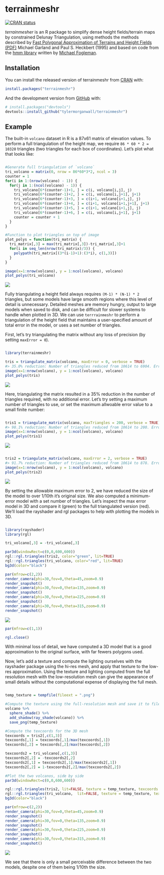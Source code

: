 
<!-- README.md is generated from README.Rmd. Please edit that file -->

# terrainmeshr

<!-- badges: start -->

[![CRAN
status](https://www.r-pkg.org/badges/version/terrainmeshr)](https://CRAN.R-project.org/package=terrainmeshr)
<!-- badges: end -->

*terrainmesher* is an R package to simplify dense height fields/terrain
maps by constrained Delunay Triangulation, using methods the methods
described by [Fast Polygonal Approximation of Terrains and Height Fields
(PDF)](https://www.mgarland.org/files/papers/scape.pdf) Michael Garland
and Paul S. Heckbert (1995) and based on code from the [hmm
library](https://www.github.com/fogleman/hmm) written by [Michael
Fogleman](https://www.michaelfogleman.com/projects/hmm/).

## Installation

You can install the released version of terrainmeshr from
[CRAN](https://CRAN.R-project.org) with:

``` r
install.packages("terrainmeshr")
```

And the development version from [GitHub](https://github.com/) with:

``` r
# install.packages("devtools")
devtools::install_github("tylermorganwall/terrainmeshr")
```

## Example

The built-in `volcano` dataset in R is a 87x61 matrix of elevation
values. To perform a full triangulation of the height map, we require
`86 * 60 * 2 = 10320` triangles (two triangles for each box of
coordinates). Let’s plot what that looks like:

``` r

#Generate full triangulation of `volcano`
tri_volcano = matrix(0, nrow = 86*60*3*2, ncol = 3)
counter = 1
for(i in 1:(nrow(volcano) - 1)) {
  for(j in 1:(ncol(volcano) - 1)) {
    tri_volcano[6*(counter-1)+1, ] = c(i, volcano[i,j], j)
    tri_volcano[6*(counter-1)+2, ] = c(i, volcano[i,j+1], j+1)
    tri_volcano[6*(counter-1)+3, ] = c(i+1, volcano[i+1,j], j)
    tri_volcano[6*(counter-1)+4, ] = c(i+1, volcano[i+1,j+1], j+1)
    tri_volcano[6*(counter-1)+5, ] = c(i+1, volcano[i+1,j], j)
    tri_volcano[6*(counter-1)+6, ] = c(i, volcano[i,j+1], j+1)
    counter = counter + 1
  }
}

#Function to plot triangles on top of image
plot_polys = function(tri_matrix) {
  tri_matrix[,3] = max(tri_matrix[,3])-tri_matrix[,3]+1
  for(i in seq_len(nrow(tri_matrix)/3)) {
    polypath(tri_matrix[(3*(i-1)+1):(3*i), c(1,3)])
  }
}

image(x=1:nrow(volcano), y = 1:ncol(volcano), volcano)
plot_polys(tri_volcano)
```

![](man/figures/README-unnamed-chunk-2-1.png)<!-- -->

Fully triangulating a height field always requires `(M-1) * (N-1) * 2`
triangles, but some models have large smooth regions where this level of
detail is unnecessary. Detailed meshes are memory hungry, output to
large models when saved to disk, and can be difficult for slower systems
to handle when plotted in 3D. We can use `terrrainmeshr` to perform a
triangulation of the height field that maintains a user-specified amount
of total error in the model, or uses a set number of triangles.

First, let’s try triangulating the matrix without any loss of precision
(by setting `maxError = 0`).

``` r

library(terrainmeshr)

tris = triangulate_matrix(volcano, maxError = 0, verbose = TRUE)
#> 35.0% reduction: Number of triangles reduced from 10614 to 6904. Error: 0.000000
image(x=1:nrow(volcano), y = 1:ncol(volcano), volcano)
plot_polys(tris)
```

![](man/figures/README-example-1.png)<!-- -->

Here, triangulating the matrix resulted in a 35% reduction in the number
of triangles required, with no additional error. Let’s try setting a
maximum number of triangles to use, or set the maximum allwoable error
value to a small finite number:

``` r

tris1 = triangulate_matrix(volcano, maxTriangles = 200, verbose = TRUE)
#> 98.1% reduction: Number of triangles reduced from 10614 to 200. Error: 5.799988
image(x=1:nrow(volcano), y = 1:ncol(volcano), volcano)
plot_polys(tris1)
```

![](man/figures/README-example2-1.png)<!-- -->

``` r

tris2 = triangulate_matrix(volcano, maxError = 2, verbose = TRUE)
#> 91.7% reduction: Number of triangles reduced from 10614 to 878. Error: 2.000000
image(x=1:nrow(volcano), y = 1:ncol(volcano), volcano)
plot_polys(tris2)
```

![](man/figures/README-example2-2.png)<!-- -->

By setting the allowable maximum error to 2, we have reduced the size of
the model to over 1/10th it’s original size. We also computed a
minimum-error model with a set number of triangles. Let’s inspect the
max error model in 3D and compare it (green) to the full triangulated
version (red). We’ll load the rayshader and rgl packages to help with
plotting the models in 3D.

``` r

library(rayshader)
library(rgl)

tri_volcano[,3] = -tri_volcano[,3] 

par3d(windowRect=c(0,0,600,600))
rgl::rgl.triangles(tris2, color="green", lit=TRUE)
rgl::rgl.triangles(tri_volcano, color="red", lit=TRUE)
bg3d(color="black")

par(mfrow=c(2,2))
render_camera(phi=30,fov=0,theta=45,zoom=0.9)
render_snapshot()
render_camera(phi=30,fov=0,theta=135,zoom=0.9)
render_snapshot()
render_camera(phi=30,fov=0,theta=225,zoom=0.9)
render_snapshot()
render_camera(phi=30,fov=0,theta=315,zoom=0.9)
render_snapshot()
```

![](man/figures/README-rgl-1.png)<!-- -->

``` r
par(mfrow=c(1,1))

rgl.close()
```

With minimal loss of detail, we have computed a 3D model that is a good
approximation to the original surface, with far fewers polygons used.

Now, let’s add a texture and compute the lighting ourselves with the
rayshader package using the hi-res mesh, and apply that texture to the
low-res approximation. Using the texture and lighting computed from the
full resolution mesh with the low-resolution mesh can give the
appearance of small details without the computational expense of
displaying the full mesh.

``` r

temp_texture = tempfile(fileext = ".png")

#Compute the texture using the full-resolution mesh and save it to file
volcano %>%
  sphere_shade() %>%
  add_shadow(ray_shade(volcano)) %>% 
  save_png(temp_texture)

#Compute the texcoords for the 3D mesh
texcoords = tris2[,c(1,3)]
texcoords[,1] = texcoords[,1]/max(texcoords[,1])
texcoords[,2] = texcoords[,2]/max(texcoords[,2])

texcoords2 = tri_volcano[,c(1,3)]
texcoords2[,2] = -texcoords2[,2]
texcoords2[,1] = texcoords2[,1]/max(texcoords2[,1])
texcoords2[,2] = 1-texcoords2[,2]/max(texcoords2[,2])

#Plot the two volcanos, side by side
par3d(windowRect=c(0,0,600,600))

rgl::rgl.triangles(tris2, lit=FALSE, texture = temp_texture, texcoords = texcoords)
rgl::rgl.triangles(tri_volcano,  lit=FALSE, texture = temp_texture, texcoords = texcoords2)
bg3d(color="black")

par(mfrow=c(2,2))
render_camera(phi=30,fov=0,theta=45,zoom=0.9)
render_snapshot()
render_camera(phi=30,fov=0,theta=135,zoom=0.9)
render_snapshot()
render_camera(phi=30,fov=0,theta=225,zoom=0.9)
render_snapshot()
render_camera(phi=30,fov=0,theta=315,zoom=0.9)
render_snapshot()
```

![](man/figures/README-rayshader-1.png)<!-- -->

We see that there is only a small perceivable difference between the two
models, despite one of them being 1/10th the size.
